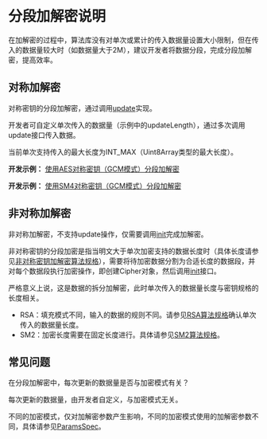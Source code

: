 # 分段加解密说明

在加解密的过程中，算法库没有对单次或累计的传入数据量设置大小限制，但在传入的数据量较大时（如数据量大于2M），建议开发者将数据分段，完成分段加解密，提高效率。

## 对称加解密

对称密钥的分段加解密，通过调用[update](../../../../reference/source_zh_cn/CryptoArchitectureKit/cj-apis-crypto.md#func-updatedatablob)实现。

开发者可自定义单次传入的数据量（示例中的updateLength），通过多次调用update接口传入数据。

当前单次支持传入的最大长度为INT_MAX（Uint8Array类型的最大长度）。

**开发示例：** [使用AES对称密钥（GCM模式）分段加解密](./cj-crypto-aes-sym-encrypt-decrypt-gcm-by-segment.md)

**开发示例：** [使用SM4对称密钥（GCM模式）分段加解密](./cj-crypto-sm4-sym-encrypt-decrypt-gcm-by-segment.md)

## 非对称加解密

非对称加解密，不支持update操作，仅需要调用[init](../../../../reference/source_zh_cn/CryptoArchitectureKit/cj-apis-crypto.md#func-initcryptomode-key-paramsspec)完成加解密。

非对称密钥的分段加密是指当明文大于单次加密支持的数据长度时（具体长度请参见[非对称密钥加解密算法规格](./cj-crypto-asym-encrypt-decrypt-spec.md)），需要将待加密数据分割为合适长度的数据段，并对每个数据段执行加密操作，即创建Cipher对象，然后调用[init](../../../../reference/source_zh_cn/CryptoArchitectureKit/cj-apis-crypto.md#func-initcryptomode-key-paramsspec)接口。

严格意义上说，这是数据的拆分加解密，此时单次传入的数据量长度与密钥规格的长度相关。

- RSA：填充模式不同，输入的数据的规则不同。请参见[RSA算法规格](./cj-crypto-asym-encrypt-decrypt-spec.md#rsa)确认单次传入的数据量长度。
- SM2：加密长度需要在固定长度进行。具体请参见[SM2算法规格](./cj-crypto-asym-encrypt-decrypt-spec.md#sm2)。

## 常见问题

在分段加解密中，每次更新的数据量是否与加密模式有关？

   每次更新的数据量，由开发者自定义，与加密模式无关。

   不同的加密模式，仅对加解密参数产生影响，不同的加密模式使用的加解密参数不同，具体请参见[ParamsSpec](../../../../reference/source_zh_cn/CryptoArchitectureKit/cj-apis-crypto.md#interface-paramsspec)。
